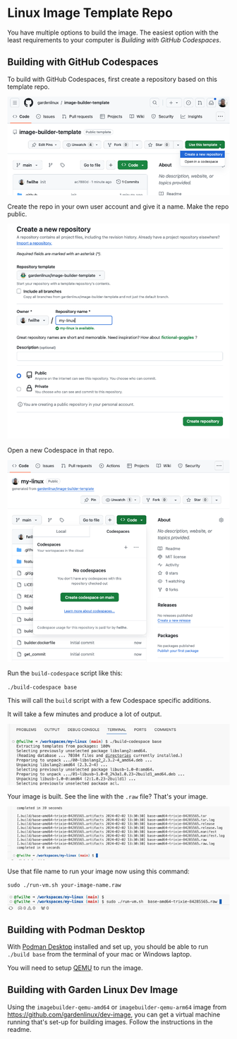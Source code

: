 # Linux Image Template Repo

You have multiple options to build the image.
The easiest option with the least requirements to your computer is _Building with GitHub Codespaces_.

## Building with GitHub Codespaces

To build with GitHub Codespaces, first create a repository based on this template repo.

![](./docs/codespaces-01.png)

Create the repo in your own user account and give it a name.
Make the repo public.

![](./docs/codespaces-02.png)

Open a new Codespace in that repo.

![](./docs/codespaces-03.png)

Run the `build-codespace` script like this:

`./build-codespace base`

This will call the `build` script with a few Codespace specific additions.

It will take a few minutes and produce a lot of output.

![](./docs/codespaces-04.png)

Your image is built.
See the line with the `.raw` file?
That's your image.

![](./docs/codespaces-05.png)

Use that file name to run your image now using this command:

```
sudo ./run-vm.sh your-image-name.raw
```

![](./docs/codespaces-06.png)

## Building with Podman Desktop

With [Podman Desktop](https://podman-desktop.io) installed and set up, you should be able to run `./build base` from the terminal of your mac or Windows laptop.

You will need to setup [QEMU](https://www.qemu.org) to run the image.

## Building with Garden Linux Dev Image

Using the `imagebuilder-qemu-amd64` or `imagebuilder-qemu-arm64` image from https://github.com/gardenlinux/dev-image, you can get a virtual machine running that's set-up for building images.
Follow the instructions in the readme.
